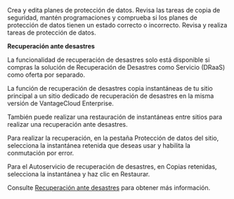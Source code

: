 Crea y edita planes de protección de datos. Revisa las tareas de copia de seguridad, mantén programaciones y comprueba si los planes de protección de datos tienen un estado correcto o incorrecto. Revisa y realiza tareas de protección de datos.

**Recuperación ante desastres**

La funcionalidad de recuperación de desastres solo está disponible si compras la solución de Recuperación de Desastres como Servicio (DRaaS) como oferta por separado.

La función de recuperación de desastres copia instantáneas de tu sitio principal a un sitio dedicado de recuperación de desastres en la misma versión de VantageCloud Enterprise.

También puede realizar una restauración de instantáneas entre sitios para realizar una recuperación ante desastres.

Para realizar la recuperación, en la pestaña Protección de datos del sitio, selecciona la instantánea retenida que deseas usar y habilita la conmutación por error.

Para el Autoservicio de recuperación de desastres, en Copias retenidas, selecciona la instantánea y haz clic en Restaurar.

Consulte [Recuperación ante desastres](https://docs.teradata.com/r/Teradata-VantageCloud-Enterprise/Data-Protection/Disaster-Recovery "Recuperación ante desastres") para obtener más información.
